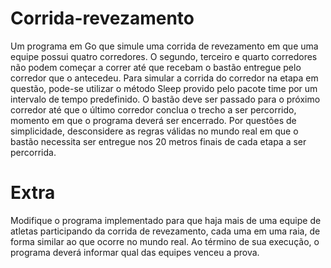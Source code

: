 # Corrida-revezamento
Um programa em Go que simule uma corrida de revezamento em que uma equipe possui
quatro corredores. O segundo, terceiro e quarto corredores não podem começar a correr até que
recebam o bastão entregue pelo corredor que o antecedeu. Para simular a corrida do corredor na
etapa em questão, pode-se utilizar o método Sleep provido pelo pacote time por um intervalo de
tempo predefinido. O bastão deve ser passado para o próximo corredor até que o último corredor
conclua o trecho a ser percorrido, momento em que o programa deverá ser encerrado. Por questões de
simplicidade, desconsidere as regras válidas no mundo real em que o bastão necessita ser entregue nos
20 metros finais de cada etapa a ser percorrida.

# Extra
Modifique o programa implementado para que haja mais de uma equipe de atletas participando
da corrida de revezamento, cada uma em uma raia, de forma similar ao que ocorre no mundo real. Ao
término de sua execução, o programa deverá informar qual das equipes venceu a prova.
